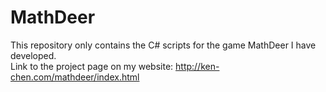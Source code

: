 # MathDeer 
This repository only contains the C# scripts for the game MathDeer I have developed.  
Link to the project page on my website: http://ken-chen.com/mathdeer/index.html
